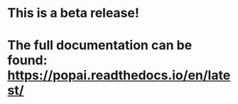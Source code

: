 # This is a beta release!

# The full documentation can be found: https://popai.readthedocs.io/en/latest/
